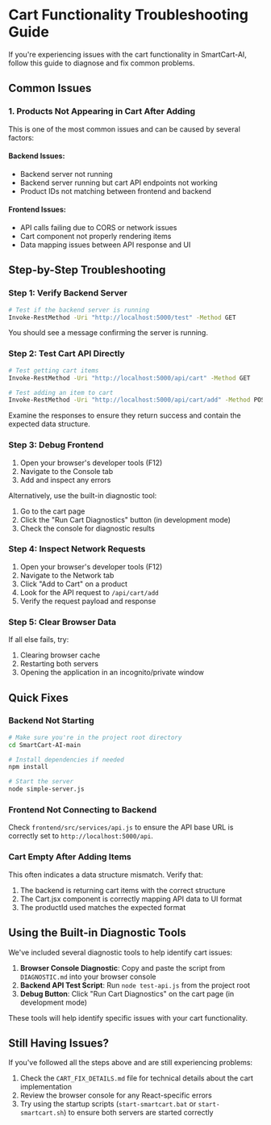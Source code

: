 # Cart Functionality Troubleshooting Guide

If you're experiencing issues with the cart functionality in SmartCart-AI, follow this guide to diagnose and fix common problems.

## Common Issues

### 1. Products Not Appearing in Cart After Adding

This is one of the most common issues and can be caused by several factors:

#### Backend Issues:

- Backend server not running
- Backend server running but cart API endpoints not working
- Product IDs not matching between frontend and backend

#### Frontend Issues:

- API calls failing due to CORS or network issues
- Cart component not properly rendering items
- Data mapping issues between API response and UI

## Step-by-Step Troubleshooting

### Step 1: Verify Backend Server

```bash
# Test if the backend server is running
Invoke-RestMethod -Uri "http://localhost:5000/test" -Method GET
```

You should see a message confirming the server is running.

### Step 2: Test Cart API Directly

```bash
# Test getting cart items
Invoke-RestMethod -Uri "http://localhost:5000/api/cart" -Method GET

# Test adding an item to cart
Invoke-RestMethod -Uri "http://localhost:5000/api/cart/add" -Method POST -Body '{"productId":"1","quantity":1}' -ContentType "application/json"
```

Examine the responses to ensure they return success and contain the expected data structure.

### Step 3: Debug Frontend

1. Open your browser's developer tools (F12)
2. Navigate to the Console tab
3. Add and inspect any errors

Alternatively, use the built-in diagnostic tool:

1. Go to the cart page
2. Click the "Run Cart Diagnostics" button (in development mode)
3. Check the console for diagnostic results

### Step 4: Inspect Network Requests

1. Open your browser's developer tools (F12)
2. Navigate to the Network tab
3. Click "Add to Cart" on a product
4. Look for the API request to `/api/cart/add`
5. Verify the request payload and response

### Step 5: Clear Browser Data

If all else fails, try:

1. Clearing browser cache
2. Restarting both servers
3. Opening the application in an incognito/private window

## Quick Fixes

### Backend Not Starting

```bash
# Make sure you're in the project root directory
cd SmartCart-AI-main

# Install dependencies if needed
npm install

# Start the server
node simple-server.js
```

### Frontend Not Connecting to Backend

Check `frontend/src/services/api.js` to ensure the API base URL is correctly set to `http://localhost:5000/api`.

### Cart Empty After Adding Items

This often indicates a data structure mismatch. Verify that:

1. The backend is returning cart items with the correct structure
2. The Cart.jsx component is correctly mapping API data to UI format
3. The productId used matches the expected format

## Using the Built-in Diagnostic Tools

We've included several diagnostic tools to help identify cart issues:

1. **Browser Console Diagnostic**: Copy and paste the script from `DIAGNOSTIC.md` into your browser console
2. **Backend API Test Script**: Run `node test-api.js` from the project root
3. **Debug Button**: Click "Run Cart Diagnostics" on the cart page (in development mode)

These tools will help identify specific issues with your cart functionality.

## Still Having Issues?

If you've followed all the steps above and are still experiencing problems:

1. Check the `CART_FIX_DETAILS.md` file for technical details about the cart implementation
2. Review the browser console for any React-specific errors
3. Try using the startup scripts (`start-smartcart.bat` or `start-smartcart.sh`) to ensure both servers are started correctly
